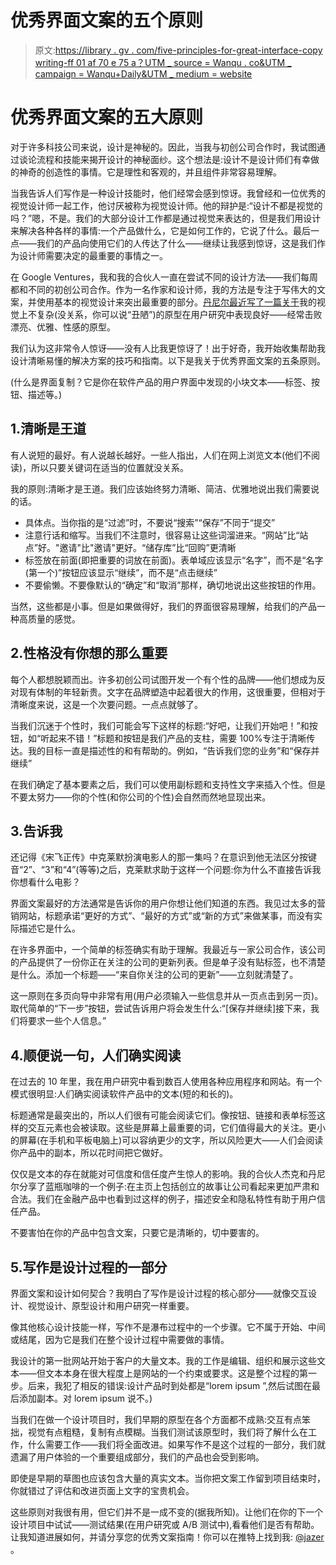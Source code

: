 # 优秀界面文案的五个原则

> 原文:[https://library . gv . com/five-principles-for-great-interface-copy writing-ff 01 af 70 e 75 a？UTM _ source = Wanqu . co&UTM _ campaign = Wanqu+Daily&UTM _ medium = website](https://library.gv.com/five-principles-for-great-interface-copywriting-ff01af70e75a?utm_source=wanqu.co&utm_campaign=Wanqu+Daily&utm_medium=website)

# **优秀界面文案的五大原则**



对于许多科技公司来说，设计是神秘的。因此，当我与初创公司合作时，我试图通过谈论流程和技能来揭开设计的神秘面纱。这个想法是:设计不是设计师们有幸做的神奇的创造性的事情。它是理性和客观的，并且组件非常容易理解。

当我告诉人们写作是一种设计技能时，他们经常会感到惊讶。我曾经和一位优秀的视觉设计师一起工作，他讨厌被称为视觉设计师。他的辩护是:“设计不都是视觉的吗？”嗯，不是。我们的大部分设计工作都是通过视觉来表达的，但是我们用设计来解决各种各样的事情:一个产品做什么，它是如何工作的，它说了什么。最后一点——我们的产品向使用它们的人传达了什么——继续让我感到惊讶，这是我们作为设计师需要决定的最重要的事情之一。

在 Google Ventures，我和我的合伙人一直在尝试不同的设计方法——我们每周都和不同的初创公司合作。作为一名作家和设计师，我的方法是专注于写伟大的文案，并使用基本的视觉设计来突出最重要的部分。[丹尼尔最近写了一篇关于](https://the-pastry-box-project.net/daniel-burka/2013-december-24)我的视觉上不复杂(没关系，你可以说“丑陋”)的原型在用户研究中表现良好——经常击败漂亮、优雅、性感的原型。

我们认为这非常令人惊讶——没有人比我更惊讶了！出于好奇，我开始收集帮助我设计清晰易懂的解决方案的技巧和指南。以下是我关于优秀界面文案的五条原则。

(什么是界面复制？它是你在软件产品的用户界面中发现的小块文本——标签、按钮、描述等。)

## 1.清晰是王道

有人说短的最好。有人说越长越好。一些人指出，人们在网上浏览文本(他们不阅读)，所以只要关键词在适当的位置就没关系。

我的原则:清晰才是王道。我们应该始终努力清晰、简洁、优雅地说出我们需要说的话。

*   具体点。当你指的是“过滤”时，不要说“搜索”“保存”不同于“提交”
*   注意行话和缩写。当我们不注意时，很容易让这些词溜进来。“网站”比“站点”好。"邀请"比"邀请"更好。“储存库”比“回购”更清晰
*   标签放在前面(即把重要的词放在前面)。表单域应该显示“名字”，而不是“名字(第一个)”按钮应该显示“继续”，而不是“点击继续”
*   不要偷懒。不要像默认的“确定”和“取消”那样，确切地说出这些按钮的作用。

当然，这些都是小事。但是如果做得好，我们的界面很容易理解，给我们的产品一种高质量的感觉。

## 2.性格没有你想的那么重要

每个人都想脱颖而出。许多初创公司试图开发一个有个性的品牌——他们想成为反对现有体制的年轻新贵。文字在品牌塑造中起着很大的作用，这很重要，但相对于清晰度来说，这是一个次要问题。一点点就够了。

当我们沉迷于个性时，我们可能会写下这样的标题:“好吧，让我们开始吧！”和按钮，如“听起来不错！”标题和按钮是我们产品的支柱，需要 100%专注于清晰传达。我的目标一直是描述性的和有帮助的。例如，“告诉我们您的业务”和“保存并继续”

在我们确定了基本要素之后，我们可以使用副标题和支持性文字来插入个性。但是不要太努力——你的个性(和你公司的个性)会自然而然地显现出来。

## 3.告诉我

还记得《宋飞正传》中克莱默扮演电影人的那一集吗？在意识到他无法区分按键音“2”、“3”和“4”(等等)之后，克莱默求助于这样一个问题:你为什么不直接告诉我你想看什么电影？

界面文案最好的方法通常是告诉你的用户你想让他们知道的东西。我见过太多的营销网站，标题承诺“更好的方式”、“最好的方式”或“新的方式”来做某事，而没有实际描述它是什么。

在许多界面中，一个简单的标签确实有助于理解。我最近与一家公司合作，该公司的产品提供了一份你正在关注的公司的更新列表。但是单子没有贴标签，也不清楚是什么。添加一个标题——“来自你关注的公司的更新”——立刻就清楚了。

这一原则在多页向导中非常有用(用户必须输入一些信息并从一页点击到另一页)。取代简单的“下一步”按钮，尝试告诉用户将会发生什么:“[保存并继续]接下来，我们将要求一些个人信息。”

## 4.顺便说一句，人们确实阅读

在过去的 10 年里，我在用户研究中看到数百人使用各种应用程序和网站。有一个模式很明显:人们确实阅读软件产品中的文本(短的和长的)。

标题通常是最突出的，所以人们很有可能会阅读它们。像按钮、链接和表单标签这样的交互元素也会被读取。这些是屏幕上最重要的词，它们值得最大的关注。更小的屏幕(在手机和平板电脑上)可以容纳更少的文字，所以风险更大——人们会阅读你产品中的副本，所以花时间把它做好。

仅仅是文本的存在就能对可信度和信任度产生惊人的影响。我的合伙人杰克和丹尼尔分享了蓝瓶咖啡的一个例子:在主页上包括创立的故事让公司看起来更加严肃和合法。我们在金融产品中也看到过这样的例子，描述安全和隐私特性有助于用户信任产品。

不要害怕在你的产品中包含文案，只要它是清晰的，切中要害的。

## 5.写作是设计过程的一部分

界面文案和设计如何契合？我明白了写作是设计过程的核心部分——就像交互设计、视觉设计、原型设计和用户研究一样重要。

像其他核心设计技能一样，写作不是瀑布过程中的一个步骤。它不属于开始、中间或结尾，因为它是我们在整个设计过程中需要做的事情。

我设计的第一批网站开始于客户的大量文本。我的工作是编辑、组织和展示这些文本——但文本本身在很大程度上是网站的一个约束或要求。这是整个过程的第一步。后来，我犯了相反的错误:设计产品时到处都是“lorem ipsum ”,然后试图在最后添加副本。对 lorem ipsum 说不。)

当我们在做一个设计项目时，我们早期的原型在各个方面都不成熟:交互有点笨拙，视觉有点粗糙，复制有点模糊。当我们测试该原型时，我们将了解什么在工作，什么需要工作——我们将全面改进。如果写作不是这个过程的一部分，我们就遗漏了用户体验的一个重要组成部分，我们的产品也会受到影响。



即使是早期的草图也应该包含大量的真实文本。当你把文案工作留到项目结束时，你就错过了评估和改进页面上文字的宝贵机会。

这些原则对我很有用，但它们并不是一成不变的(据我所知)。让他们在你的下一个设计项目中试试——测试结果(在用户研究或 A/B 测试中),看看他们是否有帮助。让我知道进展如何，并请分享您的优秀文案指南！你可以在推特上找到我: [@jazer](https://twitter.com/jazer) 。



